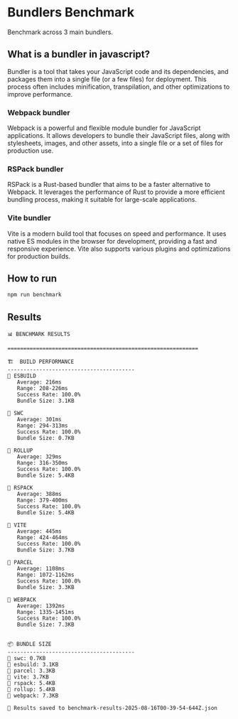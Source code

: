# Bundlers Benchmark

Benchmark across 3 main bundlers.

## What is a bundler in javascript?

Bundler is a tool that takes your JavaScript code and its dependencies, and packages them into a single file (or a few files) for deployment. This process often includes minification, transpilation, and other optimizations to improve performance.

### Webpack bundler

Webpack is a powerful and flexible module bundler for JavaScript applications. It allows developers to bundle their JavaScript files, along with stylesheets, images, and other assets, into a single file or a set of files for production use.

### RSPack bundler

RSPack is a Rust-based bundler that aims to be a faster alternative to Webpack. It leverages the performance of Rust to provide a more efficient bundling process, making it suitable for large-scale applications.

### Vite bundler

Vite is a modern build tool that focuses on speed and performance. It uses native ES modules in the browser for development, providing a fast and responsive experience. Vite also supports various plugins and optimizations for production builds.

## How to run

```bash
npm run benchmark
```

## Results

```
📊 BENCHMARK RESULTS

============================================================

🏗️  BUILD PERFORMANCE
----------------------------------------
🥇 ESBUILD
   Average: 216ms
   Range: 208-226ms
   Success Rate: 100.0%
   Bundle Size: 3.1KB

🥈 SWC
   Average: 301ms
   Range: 294-313ms
   Success Rate: 100.0%
   Bundle Size: 0.7KB

🥉 ROLLUP
   Average: 329ms
   Range: 316-350ms
   Success Rate: 100.0%
   Bundle Size: 5.4KB

🥉 RSPACK
   Average: 388ms
   Range: 379-400ms
   Success Rate: 100.0%
   Bundle Size: 5.4KB

🥉 VITE
   Average: 445ms
   Range: 424-464ms
   Success Rate: 100.0%
   Bundle Size: 3.7KB

🥉 PARCEL
   Average: 1108ms
   Range: 1072-1162ms
   Success Rate: 100.0%
   Bundle Size: 3.3KB

🥉 WEBPACK
   Average: 1392ms
   Range: 1335-1451ms
   Success Rate: 100.0%
   Bundle Size: 7.3KB


📦 BUNDLE SIZE
----------------------------------------
🥇 swc: 0.7KB
🥈 esbuild: 3.1KB
🥉 parcel: 3.3KB
🥉 vite: 3.7KB
🥉 rspack: 5.4KB
🥉 rollup: 5.4KB
🥉 webpack: 7.3KB

💾 Results saved to benchmark-results-2025-08-16T00-39-54-644Z.json
```
